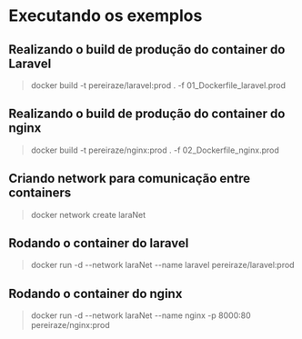 # Executando os exemplos


## Realizando o build de produção do container do Laravel
> docker build -t pereiraze/laravel:prod . -f 01_Dockerfile_laravel.prod


## Realizando o build de produção do container do nginx
> docker build -t pereiraze/nginx:prod . -f 02_Dockerfile_nginx.prod

## Criando network para comunicação entre containers
> docker network create laraNet

## Rodando o container do laravel
> docker run -d --network laraNet --name laravel pereiraze/laravel:prod

## Rodando o container do nginx
> docker run -d --network laraNet --name nginx -p 8000:80 pereiraze/nginx:prod


